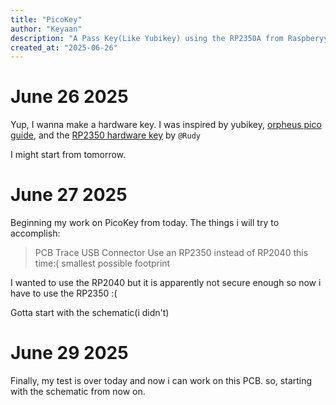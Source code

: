 ```yaml
---
title: "PicoKey"
author: "Keyaan"
description: "A Pass Key(Like Yubikey) using the RP2350A from Raspberyy Pi!"
created_at: "2025-06-26"
---
```


# June 26 2025
Yup, I wanna make a hardware key. I was inspired by yubikey, [orpheus pico guide](http://orpheuspico.hackclub.com/docs/pico/guides/passkey), and the [RP2350 hardware key](https://github.com/Outdatedcandy92/PicoDucky) by ```@Rudy```

I might start from tomorrow. 

# June 27 2025

Beginning my work on PicoKey from today. The things i will try to accomplish:
> PCB Trace USB Connector
> Use an RP2350 instead of RP2040 this time:(
> smallest possible footprint

I wanted to use the RP2040 but it is apparently not secure enough so now i have to use the RP2350 :(

Gotta start with the schematic(i didn't)

# June 29 2025

Finally, my test is over today and now i can work on this PCB. so, starting with the schematic from now on.
